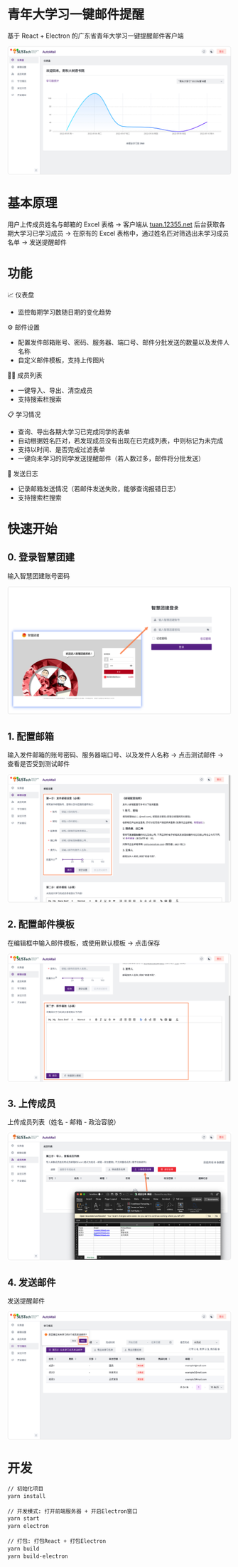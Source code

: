 # 青年大学习一键邮件提醒

基于 React + Electron 的广东省青年大学习一键提醒邮件客户端

![主界面](./images/preview.png)

# 基本原理

用户上传成员姓名与邮箱的 Excel 表格 → 客户端从 [tuan.12355.net](https://tuan.12355.net) 后台获取各期大学习已学习成员 → 在原有的 Excel 表格中，通过姓名匹对筛选出未学习成员名单 → 发送提醒邮件

# 功能

📈 仪表盘

- 监控每期学习数随日期的变化趋势

⚙️ 邮件设置

- 配置发件邮箱账号、密码、服务器、端口号、邮件分批发送的数量以及发件人名称
- 自定义邮件模板，支持上传图片

🧑‍🎓 成员列表

- 一键导入、导出、清空成员
- 支持搜索栏搜索

📋 学习情况

- 查询、导出各期大学习已完成同学的表单
- 自动根据姓名匹对，若发现成员没有出现在已完成列表，中则标记为未完成
- 支持以时间、是否完成过滤表单
- 一键向未学习的同学发送提醒邮件（若人数过多，邮件将分批发送）

📝 发送日志

- 记录邮箱发送情况（若邮件发送失败，能够查询报错日志）
- 支持搜索栏搜索

# 快速开始

## 0. 登录智慧团建

输入智慧团建账号密码

![账号登录](./images/login.png)

## 1. 配置邮箱

输入发件邮箱的账号密码、服务器端口号、以及发件人名称 → 点击测试邮件 → 查看是否受到测试邮件

![配置发件邮箱](./images/setting.png)

## 2. 配置邮件模板

在编辑框中输入邮件模板，或使用默认模板 → 点击保存

![配置邮件模板](./images/template.png)

## 3. 上传成员

上传成员列表（姓名 - 邮箱 - 政治容貌）

![配置邮件模板](./images/member.png)

## 4. 发送邮件

发送提醒邮件

![配置邮件模板](./images/send.png)

# 开发

```bash
// 初始化项目
yarn install

// 开发模式: 打开前端服务器 + 开启Electron窗口
yarn start
yarn electron

// 打包: 打包React + 打包Electron
yarn build
yarn build-electron
```
